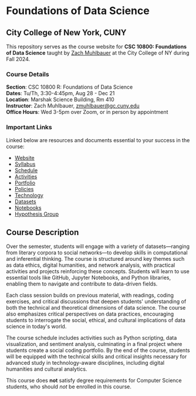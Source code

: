 # Foundations of Data Science

## City College of New York, CUNY

This repository serves as the course website for **CSC 10800: Foundations of Data Science** taught by [Zach Muhlbauer](https://github.com/zmuhls) at the City College of NY during Fall 2024.

### Course Details

**Section**: CSC 10800 R: Foundations of Data Science<br />**Dates**: Tu/Th, 3:30-4:45pm, Aug 28 - Dec 21<br />**Location**: Marshak Science Building, Rm 410  <br />**Instructor**: Zach Muhlbauer, [zmuhlbauer@gc.cuny.edu](mailto:zmuhlbauer@gc.cuny.edu)<br />**Office Hours**: Wed 3-5pm over Zoom, or in person by appointment <br />

### Important Links

Linked below are resources and documents essential to your success in the course:

- [Website](https://zmuhls.github.io/CCNY-Data-Science/)
- [Syllabus](https://zmuhls.github.io/CCNY-Data-Science/syllabus/)
- [Schedule](https://zmuhls.github.io/CCNY-Data-Science/schedule/)
- [Activities](https://zmuhls.github.io/CCNY-Data-Science/activities/)
- [Portfolio](https://zmuhls.github.io/CCNY-Data-Science/portfolio/)
- [Policies](https://zmuhls.github.io/CCNY-Data-Science/policies/)
- [Technology](https://zmuhls.github.io/CCNY-Data-Science/technology/)
- [Datasets](https://zmuhls.github.io/CCNY-Data-Science/datasets/)
- [Notebooks](https://zmuhls.github.io/CCNY-Data-Science/notebooks/)
- [Hypothesis Group](https://hypothes.is/groups/yKvGZkjg/csc10800-annotation-group)

## Course Description

Over the semester, students will engage with a variety of datasets—ranging from literary corpora to social networks—to develop skills in computational and inferential thinking. The course is structured around key themes such as data ethics, digital humanities, and network analysis, with practical activities and projects reinforcing these concepts. Students will learn to use essential tools like GitHub, Jupyter Notebooks, and Python libraries, enabling them to navigate and contribute to data-driven fields.

Each class session builds on previous material, with readings, coding exercises, and critical discussions that deepen students' understanding of both the technical and theoretical dimensions of data science. The course also emphasizes critical perspectives on data practices, encouraging students to interrogate the social, ethical, and cultural implications of data science in today's world.

The course schedule includes activities such as Python scripting, data visualization, and sentiment analysis, culminating in a final project where students create a social coding portfolio. By the end of the course, students will be equipped with the technical skills and critical insights necessary for advanced study in technology-aware disciplines, including digital humanities and cultural analytics.

This course does **not** satisfy degree requirements for Computer Science students, who should *not* be enrolled in this course.
